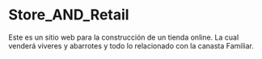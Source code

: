 # Store_AND_Retail

Este es un sitio web para la construcción de un tienda online. La cual venderá viveres y abarrotes y todo lo relacionado con la canasta Familiar.
